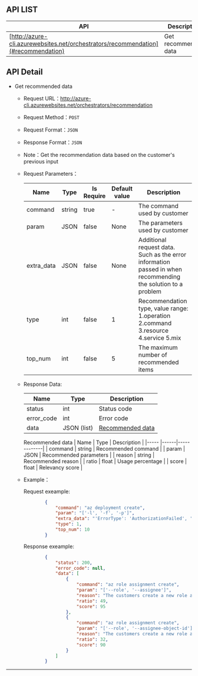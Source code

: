## API LIST

|  API  | Description |
|------ |----- |
|[http://azure-cli.azurewebsites.net/orchestrators/recommendation](#recommendation)| Get recommended data|

## API Detail

* <span id = "recommendation">Get recommended data</span>

    * Request URL：http://azure-cli.azurewebsites.net/orchestrators/recommendation

    * Request Method：`POST`

    * Request Format：`JSON`

    * Response Format：`JSON`

    * Note：Get the recommendation data based on the customer's previous input

    * Request Parameters：

        | Name | Type | Is Require | Default value | Description |
        |----- |------| ---------  | ------------- | ----------- |
        |command | string | true | - | The command used by customer |
        |param | JSON | false | None | The parameters used by customer |
        |extra_data | JSON | false | None | Additional request data. Such as the error information passed in when recommending the solution to a problem |
        |type | int | false | 1 | Recommendation type, value range: 1.operation 2.command 3.resource 4.service 5.mix |
        |top_num | int | false | 5 | The maximum number of recommended items

    * Response Data:

        | Name | Type | Description |
        |----- |------|-------------|
        | status | int | Status code |
        | error_code | int | Error code |
        | data | JSON (list) | [Recommended data](#recommended_data) |

        <span id = "recommended_data">Recommended data</span>
        | Name | Type | Description |
        |----- |------|-------------|
        | command | string | Recommended command |
        | param   | JSON | Recommended parameters |
        | reason | string | Recommended reason |
        | ratio | float | Usage percentage |
        | score | float | Relevancy score |
       

    * Example：
        
        Request exeample:
        ```json
                {
                    "command": "az deployment create",
                    "param": "['-l', '-f', '-p']",
                    "extra_data": "'ErrorType': 'AuthorizationFailed', 'Message':'The client 'xxx' with object id 'xxx' does not have authorization to perform action...' ",
                    "type": 1,
                    "top_num": 10
                }
        ```

        Response exeample:
        ```json
                {
                    "status": 200,
                    "error_code": null,
                    "data": [
                        {
                            "command": "az role assignment create",
                            "param": "['--role', '--assignee']",
                            "reason": "The customers create a new role assignment for a user, group, or service when this error is encountered",
                            "ratio": 49,
                            "score": 95
                        },
                        {
                            "command": "az role assignment create",
                            "param": "['--role', '--assignee-object-id']",
                            "reason": "The customers create a new role assignment for a user, group, or service when this error is encountered",
                            "ratio": 32,
                            "score": 90
                        }
                    ]
                }
        ```

---
